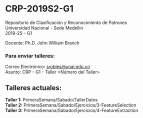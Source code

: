 # CRP-2019S2-G1

Repositorio de Clasificación y Reconocimiento de Patrones  
Universidad Nacional - Sede Medellin  
2019-2S - G1

Docente: Ph.D. John William Branch

### Para enviar talleres:  

Correo Electrónico: srobles@unal.edu.co  
Asunto: CRP - G1 - Taller <Número del Taller>  

## Talleres actuales:  
**Taller 1:** PrimeraSemana/Sabado/TallerDatos  
**Taller 2:** PrimeraSemana/Sabado/Ejercicios/3-FeatureSelection  
**Taller 3:** PrimeraSemana/Sabado/Ejercicios/4-FeatureExtraction  